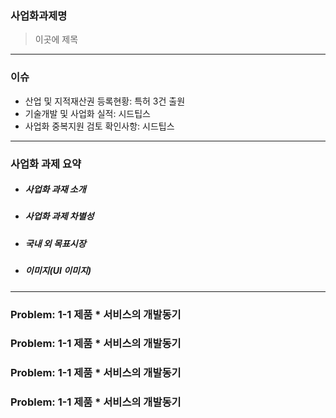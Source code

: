### **사업화과제명**
> 이곳에 제목
---
### **이슈**
- 산업 및 지적재산권 등록현황: 특허 3건 출원
- 기술개발 및 사업화 실적: 시드팁스
- 사업화 중복지원 검토 확인사항: 시드팁스
---
### **사업화 과제 요약**
- ##### 사업화 과재 소개
- ##### 사업화 과제 차별성
- ##### 국내 외 목표시장
- ##### 이미지(UI 이미지)
---
### **Problem: 1-1 제품 * 서비스의 개발동기**

### **Problem: 1-1 제품 * 서비스의 개발동기**

### **Problem: 1-1 제품 * 서비스의 개발동기**

### **Problem: 1-1 제품 * 서비스의 개발동기**